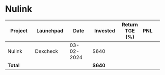 # Nulink



<table data-full-width="true"><thead><tr><th width="152">Project</th><th width="138">Launchpad</th><th width="132">Date</th><th width="133">Invested</th><th>Return TGE (%)</th><th>PNL</th><th></th></tr></thead><tbody><tr><td>Nulink</td><td>Dexcheck</td><td>03-02-2024</td><td>$640</td><td></td><td></td><td></td></tr><tr><td><strong>Total</strong></td><td></td><td></td><td><strong>$640</strong></td><td></td><td></td><td></td></tr></tbody></table>

